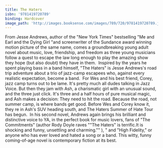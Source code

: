 ```yaml
---
title: The Haters
isbn: '9781419720789'
binding: Hardcover
image_path: 'http://images.booksense.com/images/789/720/9781419720789.jpg'
---
```



From Jesse Andrews, author of the "New York Times" bestselling "Me and Earl and the Dying Girl "and screenwriter of the Sundance award winning motion picture of the same name, comes a groundbreaking young adult novel about music, love, friendship, and freedom as three young musicians follow a quest to escape the law long enough to play the amazing show they hope (but also doubt) they have in them.&nbsp;
Inspired by the years he spent playing bass in a band himself, "The Haters" is Jesse Andrews's road trip adventure about a trio of jazz-camp escapees who, against every realistic expectation, become a band.&nbsp;
For Wes and his best friend, Corey, jazz camp turns out to be lame. It's pretty much all dudes talking in Jazz Voice. But then they jam with Ash, a charismatic girl with an unusual sound, and the three just click. It's three and a half hours of pure musical magic, and Ash makes a decision: They need to hit the road. Because the road, not summer camp, is where bands get good. Before Wes and Corey know it, they re in Ash's SUV heading south, and The Haters Summer of Hate Tour has begun.&nbsp;
In his second novel, Andrews again brings his brilliant and distinctive voice to YA, in the perfect book for music lovers, fans of "The Commitments" (author Rody Doyle raves ""The Haters" is terrific.It is shocking and funny, unsettling and charming."" ), " and "High Fidelity," or anyone who has ever loved and hated a song or a band. This witty, funny coming-of-age novel is contemporary fiction at its best.